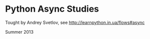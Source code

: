 Python Async Studies
=============

Tought by Andrey Svetlov, see http://learnpython.in.ua/flows#async

Summer 2013

